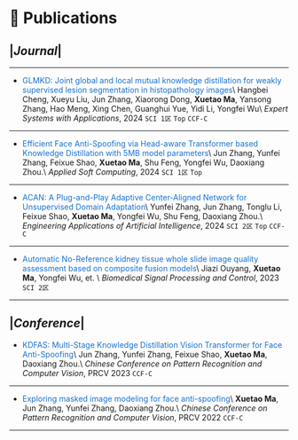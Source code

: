 
# 📝 Publications 
## |*Journal*|

---
- <span style="color: #1772d0;">GLMKD: Joint global and local mutual knowledge distillation for weakly supervised lesion segmentation in histopathology images</span>\\
Hangbei Cheng, Xueyu Liu, Jun Zhang, Xiaorong Dong, **Xuetao Ma**, Yansong Zhang, Hao Meng, Xing Chen, Guanghui Yue, Yidi Li, Yongfei Wu\\
*Expert Systems with Applications*, 2024 ```SCI 1区``` ```Top``` ```CCF-C```

---
- <span style="color: #1772d0;">Efficient Face Anti-Spoofing via Head-aware Transformer based Knowledge Distillation with 5MB model parameters</span>\\
Jun Zhang, Yunfei Zhang, Feixue Shao, **Xuetao Ma**, Shu Feng, Yongfei Wu, Daoxiang Zhou.\\
*Applied Soft Computing*, 2024 ```SCI 1区``` ```Top```

---
- <span style="color: #1772d0;">ACAN: A Plug-and-Play Adaptive Center-Aligned Network for Unsupervised Domain Adaptation</span>\\
Yunfei Zhang, Jun Zhang, Tonglu Li, Feixue Shao, **Xuetao Ma**, Yongfei Wu, Shu Feng, Daoxiang Zhou.\\
*Engineering Applications of Artificial Intelligence*, 2024 ```SCI 2区```  ```Top``` ```CCF-C```

---
- <span style="color: #1772d0;">Automatic No-Reference kidney tissue whole slide image quality assessment based on composite fusion models</span>\\
Jiazi Ouyang, **Xuetao Ma**, Yongfei Wu, et. \\
*Biomedical Signal Processing and Control*, 2023 ```SCI 2区```

---
## |*Conference*|
- <span style="color: #1772d0;">KDFAS: Multi-Stage Knowledge Distillation Vision Transformer for Face Anti-Spoofing</span>\\
Jun Zhang, Yunfei Zhang, Feixue Shao, **Xuetao Ma**, Daoxiang Zhou.\\
*Chinese Conference on Pattern Recognition and Computer Vision*, PRCV 2023 ``CCF-C``

---

- <span style="color: #1772d0;">Exploring masked image modeling for face anti-spoofing</span>\\
 **Xuetao Ma**, Jun Zhang, Yunfei Zhang, Daoxiang Zhou.\\
 *Chinese Conference on Pattern Recognition and Computer Vision*, PRCV 2022 ``CCF-C``

---

